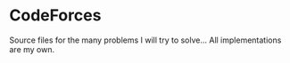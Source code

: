 # CodeForces
Source files for the many problems I will try to solve...
All implementations are my own.
